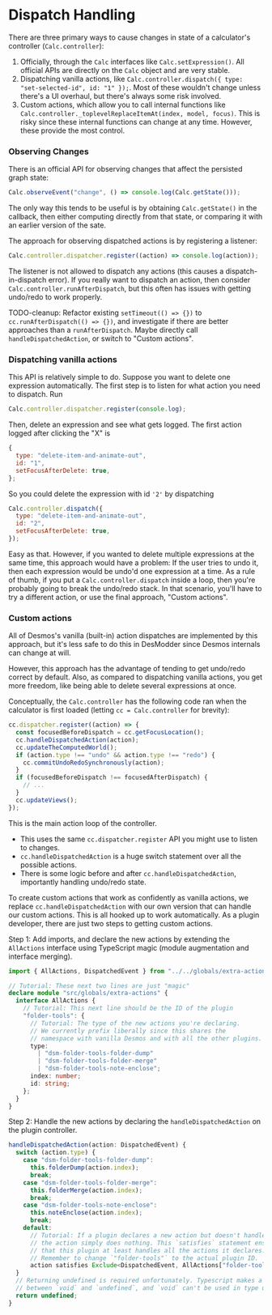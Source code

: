# Dispatch Handling

There are three primary ways to cause changes in state of a calculator's controller (`Calc.controller`):

1. Officially, through the `Calc` interfaces like `Calc.setExpression()`. All official APIs are directly on the `Calc` object and are very stable.
2. Dispatching vanilla actions, like `Calc.controller.dispatch({ type: "set-selected-id", id: "1" });`. Most of these wouldn't change unless there's a UI overhaul, but there's always some risk involved.
3. Custom actions, which allow you to call internal functions like `Calc.controller._toplevelReplaceItemAt(index, model, focus)`. This is risky since these internal functions can change at any time. However, these provide the most control.

### Observing Changes

There is an official API for observing changes that affect the persisted graph state:

```js
Calc.observeEvent("change", () => console.log(Calc.getState()));
```

The only way this tends to be useful is by obtaining `Calc.getState()` in the callback, then either computing directly from that state, or comparing it with an earlier version of the sate.

The approach for observing dispatched actions is by registering a listener:

```js
Calc.controller.dispatcher.register((action) => console.log(action));
```

The listener is not allowed to dispatch any actions (this causes a dispatch-in-dispatch error). If you really want to dispatch an action, then consider `Calc.controller.runAfterDispatch`, but this often has issues with getting undo/redo to work properly.

TODO-cleanup: Refactor existing `setTimeout(() => {})` to `cc.runAfterDispatch(() => {})`, and investigate if there are better approaches than a `runAfterDispatch`. Maybe directly call `handleDispatchedAction`, or switch to "Custom actions".

### Dispatching vanilla actions

This API is relatively simple to do. Suppose you want to delete one expression automatically. The first step is to listen for what action you need to dispatch. Run

```js
Calc.controller.dispatcher.register(console.log);
```

Then, delete an expression and see what gets logged. The first action logged after clicking the "X" is

```js
{
  type: "delete-item-and-animate-out",
  id: "1",
  setFocusAfterDelete: true,
};
```

So you could delete the expression with id `'2'` by dispatching

```js
Calc.controller.dispatch({
  type: "delete-item-and-animate-out",
  id: "2",
  setFocusAfterDelete: true,
});
```

Easy as that. However, if you wanted to delete multiple expressions at the same time, this approach would have a problem: If the user tries to undo it, then each expression would be undo'd one expression at a time. As a rule of thumb, if you put a `Calc.controller.dispatch` inside a loop, then you're probably going to break the undo/redo stack. In that scenario, you'll have to try a different action, or use the final approach, "Custom actions".

### Custom actions

All of Desmos's vanilla (built-in) action dispatches are implemented by this approach, but it's less safe to do this in DesModder since Desmos internals can change at will.

However, this approach has the advantage of tending to get undo/redo correct by default. Also, as compared to dispatching vanilla actions, you get more freedom, like being able to delete several expressions at once.

Conceptually, the `Calc.controller` has the following code ran when the calculator is first loaded (letting `cc = Calc.controller` for brevity):

```js
cc.dispatcher.register((action) => {
  const focusedBeforeDispatch = cc.getFocusLocation();
  cc.handleDispatchedAction(action);
  cc.updateTheComputedWorld();
  if (action.type !== "undo" && action.type !== "redo") {
    cc.commitUndoRedoSynchronously(action);
  }
  if (focusedBeforeDispatch !== focusedAfterDispatch) {
    // ...
  }
  cc.updateViews();
});
```

This is the main action loop of the controller.

- This uses the same `cc.dispatcher.register` API you might use to listen to changes.
- `cc.handleDispatchedAction` is a huge switch statement over all the possible actions.
- There is some logic before and after `cc.handleDispatchedAction`, importantly handling undo/redo state.

To create custom actions that work as confidently as vanilla actions, we replace `cc.handleDispatchedAction` with our own version that can handle our custom actions. This is all hooked up to work automatically. As a plugin developer, there are just two steps to getting custom actions.

Step 1: Add imports, and declare the new actions by extending the `AllActions` interface using TypeScript magic (module augmentation and interface merging).

```ts
import { AllActions, DispatchedEvent } from "../../globals/extra-actions";

// Tutorial: These next two lines are just "magic"
declare module "src/globals/extra-actions" {
  interface AllActions {
    // Tutorial: This next line should be the ID of the plugin
    "folder-tools": {
      // Tutorial: The type of the new actions you're declaring.
      // We currently prefix liberally since this shares the
      // namespace with vanilla Desmos and with all the other plugins.
      type:
        | "dsm-folder-tools-folder-dump"
        | "dsm-folder-tools-folder-merge"
        | "dsm-folder-tools-note-enclose";
      index: number;
      id: string;
    };
  }
}
```

Step 2: Handle the new actions by declaring the `handleDispatchedAction` on the plugin controller.

```ts
handleDispatchedAction(action: DispatchedEvent) {
  switch (action.type) {
    case "dsm-folder-tools-folder-dump":
      this.folderDump(action.index);
      break;
    case "dsm-folder-tools-folder-merge":
      this.folderMerge(action.index);
      break;
    case "dsm-folder-tools-note-enclose":
      this.noteEnclose(action.index);
      break;
    default:
      // Tutorial: If a plugin declares a new action but doesn't handle it, then
      // the action simply does nothing. This `satisfies` statement ensures
      // that this plugin at least handles all the actions it declares.
      // Remember to change `"folder-tools"` to the actual plugin ID.
      action satisfies Exclude<DispatchedEvent, AllActions["folder-tools"]>;
  }
  // Returning undefined is required unfortunately. Typescript makes a distinction
  // between `void` and `undefined`, and `void` can't be used in type unions.
  return undefined;
}
```
